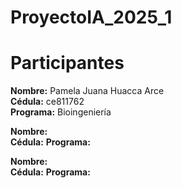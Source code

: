 # ProyectoIA_2025_1


# Participantes

**Nombre:** Pamela Juana Huacca Arce  
**Cédula:** ce811762  
**Programa:** Bioingeniería

**Nombre:**  
**Cédula:**
**Programa:** 

**Nombre:**  
**Cédula:** 
**Programa:** 
